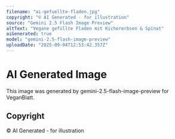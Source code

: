 ```yaml
---
filename: "ai-gefuellte-fladen.jpg"
copyright: "© AI Generated - for illustration"
source: "Gemini 2.5 Flash Image Preview"
altText: "Vegane gefüllte Fladen mit Kichererbsen & Spinat"
aiGenerated: true
model: "gemini-2.5-flash-image-preview"
uploadDate: "2025-09-04T12:53:42.357Z"
---
```


# AI Generated Image

This image was generated by gemini-2.5-flash-image-preview for VeganBlatt.

## Copyright
© AI Generated - for illustration
